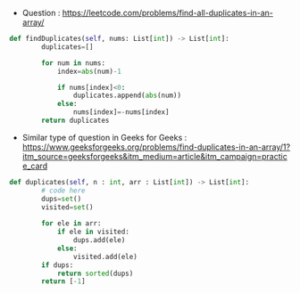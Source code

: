 - Question : https://leetcode.com/problems/find-all-duplicates-in-an-array/

```python
def findDuplicates(self, nums: List[int]) -> List[int]:
        duplicates=[]

        for num in nums:
            index=abs(num)-1

            if nums[index]<0:
                duplicates.append(abs(num))
            else:
                nums[index]=-nums[index]
        return duplicates
```



- Similar type of question in Geeks for Geeks : https://www.geeksforgeeks.org/problems/find-duplicates-in-an-array/1?itm_source=geeksforgeeks&itm_medium=article&itm_campaign=practice_card

```python
def duplicates(self, n : int, arr : List[int]) -> List[int]:
        # code here
        dups=set()
        visited=set()
        
        for ele in arr:
            if ele in visited:
                dups.add(ele)
            else:
                visited.add(ele)
        if dups:
            return sorted(dups)
        return [-1]
```
